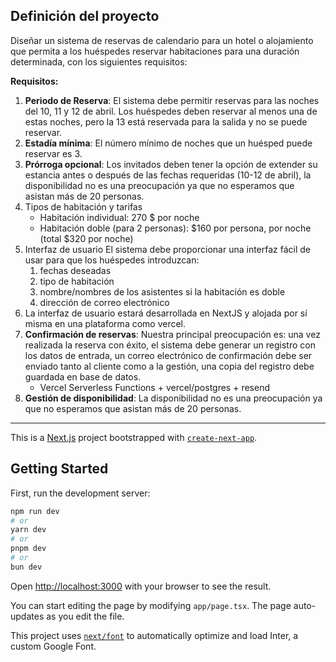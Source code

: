 ## Definición del proyecto

Diseñar un sistema de reservas de calendario para un hotel o alojamiento que permita a los huéspedes reservar habitaciones para una duración determinada, con los siguientes requisitos:

**Requisitos:**

1. **Periodo de Reserva**: El sistema debe permitir reservas para las noches del 10, 11 y 12 de abril. Los huéspedes deben reservar al menos una de estas noches, pero la 13 está reservada para la salida y no se puede reservar.
2. **Estadía mínima**: El número mínimo de noches que un huésped puede reservar es 3.
3. **Prórroga opcional**: Los invitados deben tener la opción de extender su estancia antes o después de las fechas requeridas (10-12 de abril), la disponibilidad no es una preocupación ya que no esperamos que asistan más de 20 personas.
4. Tipos de habitación y tarifas
    - Habitación individual: 270 $ por noche
    - Habitación doble (para 2 personas): $160 por persona, por noche (total $320 por noche)
5. Interfaz de usuario El sistema debe proporcionar una interfaz fácil de usar para que los huéspedes introduzcan:
    1. fechas deseadas
    2. tipo de habitación
    3. nombre/nombres de los asistentes si la habitación es doble
    4. dirección de correo electrónico
6. La interfaz de usuario estará desarrollada en NextJS y alojada por sí misma en una plataforma como vercel.
7. **Confirmación de reservas**: Nuestra principal preocupación es: una vez realizada la reserva con éxito, el sistema debe generar un registro con los datos de entrada, un correo electrónico de confirmación debe ser enviado tanto al cliente como a la gestión, una copia del registro debe guardada en base de datos.
    - Vercel Serverless Functions + vercel/postgres + resend
8. **Gestión de disponibilidad**: La disponibilidad no es una preocupación ya que no esperamos que asistan más de 20 personas.

---

This is a [Next.js](https://nextjs.org/) project bootstrapped with [`create-next-app`](https://github.com/vercel/next.js/tree/canary/packages/create-next-app).

## Getting Started

First, run the development server:

```bash
npm run dev
# or
yarn dev
# or
pnpm dev
# or
bun dev
```

Open [http://localhost:3000](http://localhost:3000) with your browser to see the result.

You can start editing the page by modifying `app/page.tsx`. The page auto-updates as you edit the file.

This project uses [`next/font`](https://nextjs.org/docs/basic-features/font-optimization) to automatically optimize and load Inter, a custom Google Font.
